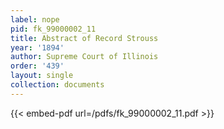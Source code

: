```yaml
---
label: nope
pid: fk_99000002_11
title: Abstract of Record Strouss
year: '1894'
author: Supreme Court of Illinois
order: '439'
layout: single
collection: documents
---
```



{{< embed-pdf url=/pdfs/fk_99000002_11.pdf >}}